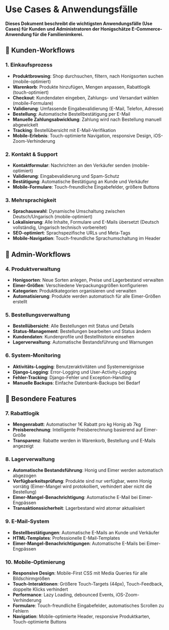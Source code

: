 # Use Cases & Anwendungsfälle

**Dieses Dokument beschreibt die wichtigsten Anwendungsfälle (Use Cases) für Kunden und Administratoren der Honigschätze E-Commerce-Anwendung für die Familienimkerei.**

## 🛒 **Kunden-Workflows**

### 1. **Einkaufsprozess**
- **Produktbrowsing**: Shop durchsuchen, filtern, nach Honigsorten suchen (mobile-optimiert)
- **Warenkorb**: Produkte hinzufügen, Mengen anpassen, Rabattlogik (touch-optimiert)
- **Checkout**: Kundendaten eingeben, Zahlungs- und Versandart wählen (mobile-Formulare)
- **Validierung**: Umfassende Eingabevalidierung (E-Mail, Telefon, Adresse)
- **Bestellung**: Automatische Bestellbestätigung per E-Mail
- **Manuelle Zahlungsabwicklung**: Zahlung wird nach Bestellung manuell abgewickelt
- **Tracking**: Bestellübersicht mit E-Mail-Verifikation
- **Mobile-Erlebnis**: Touch-optimierte Navigation, responsive Design, iOS-Zoom-Verhinderung

### 2. **Kontakt & Support**
- **Kontaktformular**: Nachrichten an den Verkäufer senden (mobile-optimiert)
- **Validierung**: Eingabevalidierung und Spam-Schutz
- **Bestätigung**: Automatische Bestätigung an Kunde und Verkäufer
- **Mobile-Formulare**: Touch-freundliche Eingabefelder, größere Buttons

### 3. **Mehrsprachigkeit**
- **Sprachauswahl**: Dynamische Umschaltung zwischen Deutsch/Ungarisch (mobile-optimiert)
- **Lokalisierung**: Alle Inhalte, Formulare und E-Mails übersetzt (Deutsch vollständig, Ungarisch technisch vorbereitet)
- **SEO-optimiert**: Sprachspezifische URLs und Meta-Tags
- **Mobile-Navigation**: Touch-freundliche Sprachumschaltung im Header

## 🔧 **Admin-Workflows**

### 4. **Produktverwaltung**
- **Honigsorten**: Neue Sorten anlegen, Preise und Lagerbestand verwalten
- **Eimer-Größen**: Verschiedene Verpackungsgrößen konfigurieren
- **Kategorien**: Produktkategorien organisieren und verwalten
- **Automatisierung**: Produkte werden automatisch für alle Eimer-Größen erstellt

### 5. **Bestellungsverwaltung**
- **Bestellübersicht**: Alle Bestellungen mit Status und Details
- **Status-Management**: Bestellungen bearbeiten und Status ändern
- **Kundendaten**: Kundenprofile und Bestellhistorie einsehen
- **Lagerverwaltung**: Automatische Bestandsführung und Warnungen

### 6. **System-Monitoring**
- **Aktivitäts-Logging**: Benutzeraktivitäten und Systemereignisse
- **Django-Logging**: Error-Logging und User-Activity-Logging
- **Fehler-Tracking**: Django-Fehler und Exception-Handling
- **Manuelle Backups**: Einfache Datenbank-Backups bei Bedarf

## 🎯 **Besondere Features**

### 7. **Rabattlogik**
- **Mengenrabatt**: Automatischer 1€ Rabatt pro kg Honig ab 7kg
- **Preisberechnung**: Intelligente Preisberechnung basierend auf Eimer-Größe
- **Transparenz**: Rabatte werden in Warenkorb, Bestellung und E-Mails angezeigt

### 8. **Lagerverwaltung**
- **Automatische Bestandsführung**: Honig und Eimer werden automatisch abgezogen
- **Verfügbarkeitsprüfung**: Produkte sind nur verfügbar, wenn Honig vorrätig (Eimer-Mangel wird protokolliert, verhindert aber nicht die Bestellung)
- **Eimer-Mangel-Benachrichtigung**: Automatische E-Mail bei Eimer-Engpässen
- **Transaktionssicherheit**: Lagerbestand wird atomar aktualisiert

### 9. **E-Mail-System**
- **Bestellbestätigungen**: Automatische E-Mails an Kunde und Verkäufer
- **HTML-Templates**: Professionelle E-Mail-Templates
- **Eimer-Mangel-Benachrichtigungen**: Automatische E-Mails bei Eimer-Engpässen

### 10. **Mobile-Optimierung**
- **Responsive Design**: Mobile-First CSS mit Media Queries für alle Bildschirmgrößen
- **Touch-Interaktionen**: Größere Touch-Targets (44px), Touch-Feedback, doppelte Klicks verhindert
- **Performance**: Lazy Loading, debounced Events, iOS-Zoom-Verhinderung
- **Formulare**: Touch-freundliche Eingabefelder, automatisches Scrollen zu Fehlern
- **Navigation**: Mobile-optimierte Header, responsive Produktkarten, Touch-optimierte Buttons